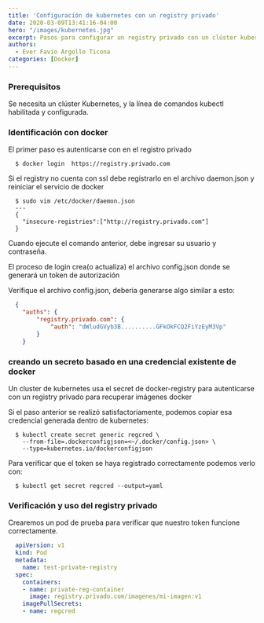 ```yaml
---
title: 'Configuración de kubernetes con un registry privado'
date: 2020-03-09T13:41:16-04:00
hero: "/images/kubernetes.jpg"
excerpt: Pasos para configurar un registry privado con un clúster kubernetes.
authors:
  - Ever Favio Argollo Ticona
categories: [Docker]
---
```


### Prerequisitos

Se necesita un clúster Kubernetes, y la línea de comandos kubectl habilitada y configurada.

### Identificación con docker

El primer paso es autenticarse con en el registro privado
```shell
  $ docker login  https://registry.privado.com
```
Si el registry no cuenta con ssl debe registrarlo en el archivo daemon.json y reiniciar el servicio de docker
```shell
  $ sudo vim /etc/docker/daemon.json
  ---
  {
    "insecure-registries":["http://registry.privado.com"]
  }

```

Cuando ejecute el comando anterior, debe ingresar su usuario y contraseña.

El proceso de login crea(o actualiza) el archivo config.json donde se generará un token de autorización

Verifique el archivo config.json, deberia generarse algo similar a esto:
```json
  {
    "auths": {
		"registry.privado.com": {
			"auth": "dWludGVyb3B..........GFkOkFCQ2FiYzEyM3Vp"
		}
	}
```

### creando un secreto basado en una credencial existente de docker

Un cluster de kubernetes usa el secret de docker-registry para autenticarse con un registry privado para recuperar imágenes docker

Si el paso anterior se realizó satisfactoriamente, podemos copiar esa credencial generada dentro de kubernetes:
```shell
  $ kubectl create secret generic regcred \
    --from-file=.dockerconfigjson=<~/.docker/config.json> \
    --type=kubernetes.io/dockerconfigjson
```

Para verificar que el token se haya registrado correctamente podemos verlo con:

```shell
  $ kubectl get secret regcred --output=yaml
```

### Verificación y uso del registry privado

Crearemos un pod de prueba para verificar que nuestro token funcione correctamente.

```yaml
  apiVersion: v1
  kind: Pod
  metadata:
    name: test-private-registry
  spec:
    containers:
    - name: private-reg-container
      image: registry.privado.com/imagenes/mi-imagen:v1
    imagePullSecrets:
    - name: regcred

```